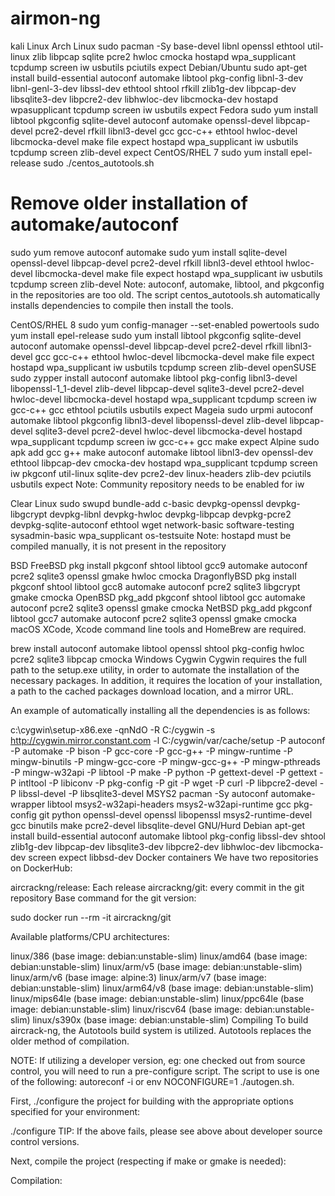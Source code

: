 # airmon-ng
kali
Linux
Arch Linux
sudo pacman -Sy base-devel libnl openssl ethtool util-linux zlib libpcap sqlite pcre2 hwloc cmocka hostapd wpa_supplicant tcpdump screen iw usbutils pciutils expect
Debian/Ubuntu
sudo apt-get install build-essential autoconf automake libtool pkg-config libnl-3-dev libnl-genl-3-dev libssl-dev ethtool shtool rfkill zlib1g-dev libpcap-dev libsqlite3-dev libpcre2-dev libhwloc-dev libcmocka-dev hostapd wpasupplicant tcpdump screen iw usbutils expect
Fedora
sudo yum install libtool pkgconfig sqlite-devel autoconf automake openssl-devel libpcap-devel pcre2-devel rfkill libnl3-devel gcc gcc-c++ ethtool hwloc-devel libcmocka-devel make file expect hostapd wpa_supplicant iw usbutils tcpdump screen zlib-devel expect
CentOS/RHEL 7
sudo yum install epel-release
sudo ./centos_autotools.sh
# Remove older installation of automake/autoconf
sudo yum remove autoconf automake
sudo yum install sqlite-devel openssl-devel libpcap-devel pcre2-devel rfkill libnl3-devel ethtool hwloc-devel libcmocka-devel make file expect hostapd wpa_supplicant iw usbutils tcpdump screen zlib-devel
Note: autoconf, automake, libtool, and pkgconfig in the repositories are too old. The script centos_autotools.sh automatically installs dependencies to compile then install the tools.

CentOS/RHEL 8
sudo yum config-manager --set-enabled powertools
sudo yum install epel-release
sudo yum install libtool pkgconfig sqlite-devel autoconf automake openssl-devel libpcap-devel pcre2-devel rfkill libnl3-devel gcc gcc-c++ ethtool hwloc-devel libcmocka-devel make file expect hostapd wpa_supplicant iw usbutils tcpdump screen zlib-devel
openSUSE
sudo zypper install autoconf automake libtool pkg-config libnl3-devel libopenssl-1_1-devel zlib-devel libpcap-devel sqlite3-devel pcre2-devel hwloc-devel libcmocka-devel hostapd wpa_supplicant tcpdump screen iw gcc-c++ gcc ethtool pciutils usbutils expect
Mageia
sudo urpmi autoconf automake libtool pkgconfig libnl3-devel libopenssl-devel zlib-devel libpcap-devel sqlite3-devel pcre2-devel hwloc-devel libcmocka-devel hostapd wpa_supplicant tcpdump screen iw gcc-c++ gcc make expect
Alpine
sudo apk add gcc g++ make autoconf automake libtool libnl3-dev openssl-dev ethtool libpcap-dev cmocka-dev hostapd wpa_supplicant tcpdump screen iw pkgconf util-linux sqlite-dev pcre2-dev linux-headers zlib-dev pciutils usbutils expect
Note: Community repository needs to be enabled for iw

Clear Linux
sudo swupd bundle-add c-basic devpkg-openssl devpkg-libgcrypt devpkg-libnl devpkg-hwloc devpkg-libpcap devpkg-pcre2 devpkg-sqlite-autoconf ethtool wget network-basic software-testing sysadmin-basic wpa_supplicant os-testsuite
Note: hostapd must be compiled manually, it is not present in the repository

BSD
FreeBSD
pkg install pkgconf shtool libtool gcc9 automake autoconf pcre2 sqlite3 openssl gmake hwloc cmocka
DragonflyBSD
pkg install pkgconf shtool libtool gcc8 automake autoconf pcre2 sqlite3 libgcrypt gmake cmocka
OpenBSD
pkg_add pkgconf shtool libtool gcc automake autoconf pcre2 sqlite3 openssl gmake cmocka
NetBSD
pkg_add pkgconf libtool gcc7 automake autoconf pcre2 sqlite3 openssl gmake cmocka
macOS
XCode, Xcode command line tools and HomeBrew are required.

brew install autoconf automake libtool openssl shtool pkg-config hwloc pcre2 sqlite3 libpcap cmocka
Windows
Cygwin
Cygwin requires the full path to the setup.exe utility, in order to automate the installation of the necessary packages. In addition, it requires the location of your installation, a path to the cached packages download location, and a mirror URL.

An example of automatically installing all the dependencies is as follows:

c:\cygwin\setup-x86.exe -qnNdO -R C:/cygwin -s http://cygwin.mirror.constant.com -l C:/cygwin/var/cache/setup -P autoconf -P automake -P bison -P gcc-core -P gcc-g++ -P mingw-runtime -P mingw-binutils -P mingw-gcc-core -P mingw-gcc-g++ -P mingw-pthreads -P mingw-w32api -P libtool -P make -P python -P gettext-devel -P gettext -P intltool -P libiconv -P pkg-config -P git -P wget -P curl -P libpcre2-devel -P libssl-devel -P libsqlite3-devel
MSYS2
pacman -Sy autoconf automake-wrapper libtool msys2-w32api-headers msys2-w32api-runtime gcc pkg-config git python openssl-devel openssl libopenssl msys2-runtime-devel gcc binutils make pcre2-devel libsqlite-devel
GNU/Hurd
Debian
apt-get install build-essential autoconf automake libtool pkg-config libssl-dev shtool zlib1g-dev libpcap-dev libsqlite3-dev libpcre2-dev libhwloc-dev libcmocka-dev screen expect libbsd-dev
Docker containers
We have two repositories on DockerHub:

aircrackng/release: Each release
aircrackng/git: every commit in the git repository
Base command for the git version:

sudo docker run --rm -it aircrackng/git

Available platforms/CPU architectures:

linux/386 (base image: debian:unstable-slim)
linux/amd64 (base image: debian:unstable-slim)
linux/arm/v5 (base image: debian:unstable-slim)
linux/arm/v6 (base image: alpine:3)
linux/arm/v7 (base image: debian:unstable-slim)
linux/arm64/v8 (base image: debian:unstable-slim)
linux/mips64le (base image: debian:unstable-slim)
linux/ppc64le (base image: debian:unstable-slim)
linux/riscv64 (base image: debian:unstable-slim)
linux/s390x (base image: debian:unstable-slim)
Compiling
To build aircrack-ng, the Autotools build system is utilized. Autotools replaces the older method of compilation.

NOTE: If utilizing a developer version, eg: one checked out from source control, you will need to run a pre-configure script. The script to use is one of the following: autoreconf -i or env NOCONFIGURE=1 ./autogen.sh.

First, ./configure the project for building with the appropriate options specified for your environment:

./configure <options>
TIP: If the above fails, please see above about developer source control versions.

Next, compile the project (respecting if make or gmake is needed):

Compilation:
